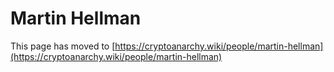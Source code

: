
# Martin Hellman

This page has moved to [https://cryptoanarchy.wiki/people/martin-hellman](https://cryptoanarchy.wiki/people/martin-hellman)

